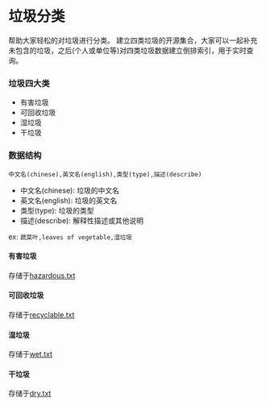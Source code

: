 # 垃圾分类
帮助大家轻松的对垃圾进行分类。
建立四类垃圾的开源集合，大家可以一起补充未包含的垃圾，之后(个人或单位等)对四类垃圾数据建立倒排索引，用于实时查询。

### 垃圾四大类
* 有害垃圾
* 可回收垃圾
* 湿垃圾
* 干垃圾

### 数据结构
`中文名(chinese),英文名(english),类型(type),描述(describe)`
* 中文名(chinese): 垃圾的中文名
* 英文名(english): 垃圾的英文名
* 类型(type): 垃圾的类型
* 描述(describe): 解释性描述或其他说明

ex: `蔬菜叶,leaves of vegetable,湿垃圾`

#### 有害垃圾
存储于[hazardous.txt](./src/data/hazardous.txt)

#### 可回收垃圾
存储于[recyclable.txt](./src/data/recyclable.txt)

#### 湿垃圾
存储于[wet.txt](./src/data/wet.txt)

#### 干垃圾
存储于[dry.txt](./src/data/dry.txt)
